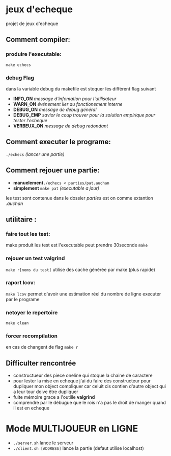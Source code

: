 # jeux d'echeque
projet de jeux d'echeque

## Comment **compiler**:
### produire l'executable:
```make echecs``` 
### debug **Flag**
dans la variable debug du makefile est stoquer les différent flag suivant
- **INFO_ON** *message d'infomation pour l'utilisateur*
- **WARN_ON** *événement lier au fonctionement interne*
- **DEBUG_ON** *message de debug général*
- **DEBUG_EMP** *savior le coup trouver pour la solution empirique pour tester l'echeque*
- **VERBEUX_ON** *message de debug redondant*


## Comment **executer** le programe:
`./echecs` *(lancer une partie)*
## Comment **rejouer** une partie:
- **manuelement**```./echecs < parties/pat.auchan```
- **simplement** ```make pat``` *(executable a jour)*
 
 
 les test sont contenue dans le dossier *parties* est on comme extantion *.auchan*


## utilitaire :
### faire tout les test:
make produit les test est l'executable peut prendre 30seconde
```make```
### rejouer un test valgrind
```make r[noms du test]```
utilise des cache générée par make (plus rapide)
### raport lcov:
```make lcov``` permet d'avoir une estimation réel du nombre de ligne executer par le programe
### netoyer le repertoire
```make clean```
### forcer recompilation
en cas de changent de flag
```make r```

## Difficulter rencontrée
- constructueur des piece oneline qui stoque la chaine de caractere
- pour lester la mise en echeque j'ai du faire des constructeur pour dupliquer mon object compliquer car celuit cis contien d'autre object qui a leur tour doive être dupliquer
- fuite mémoire grace a l'outille **valgrind**
- comprendre par le débugue que le rois n'a pas le droit de manger quand il est en echeque

# Mode MULTIJOUEUR en LIGNE
- ```./server.sh``` lance le serveur
- ```./client.sh [ADDRESS]``` lance la partie (defaut utilise localhost)